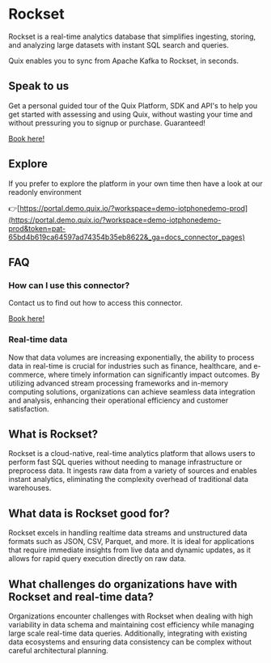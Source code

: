 <!-- START MARKDOWN -->
<!--[tech-name]-->
# Rockset

<!--[blurb-about-tech]-->
Rockset is a real-time analytics database that simplifies ingesting, storing, and analyzing large datasets with instant SQL search and queries.

Quix enables you to sync from Apache Kafka <span id="to_or_from">to</span> <span id="techname">Rockset</span>, in seconds.


## Speak to us

Get a personal guided tour of the Quix Platform, SDK and API's to help you get started with assessing and using Quix, without wasting your time and without pressuring you to signup or purchase. Guaranteed!

[Book here!](https://quix.io/book-a-demo)


## Explore

If you prefer to explore the platform in your own time then have a look at our readonly environment

👉[https://portal.demo.quix.io/?workspace=demo-iotphonedemo-prod](https://portal.demo.quix.io/?workspace=demo-iotphonedemo-prod&token=pat-65bd4b619ca64597ad74354b35eb8622&_ga=docs_connector_pages)


## FAQ 

### How can I use this connector?

Contact us to find out how to access this connector.

[Book here!](https://quix.io/book-a-demo)

### Real-time data

Now that data volumes are increasing exponentially, the ability to process data in real-time is crucial for industries such as finance, healthcare, and e-commerce, where timely information can significantly impact outcomes. By utilizing advanced stream processing frameworks and in-memory computing solutions, organizations can achieve seamless data integration and analysis, enhancing their operational efficiency and customer satisfaction.

## What is <span id="techname">Rockset</span>?

<!--[tech-seo-text]-->
Rockset is a cloud-native, real-time analytics platform that allows users to perform fast SQL queries without needing to manage infrastructure or preprocess data. It ingests raw data from a variety of sources and enables instant analytics, eliminating the complexity overhead of traditional data warehouses.

## What data is <span id="techname">Rockset</span> good for?

<!--[tech-data-seo-text]-->
Rockset excels in handling realtime data streams and unstructured data formats such as JSON, CSV, Parquet, and more. It is ideal for applications that require immediate insights from live data and dynamic updates, as it allows for rapid query execution directly on raw data.

## What challenges do organizations have with <span id="techname">Rockset</span> and real-time data?

<!--[tech-challenges-seo-text]-->
Organizations encounter challenges with Rockset when dealing with high variability in data schema and maintaining cost efficiency while managing large scale real-time data queries. Additionally, integrating with existing data ecosystems and ensuring data consistency can be complex without careful architectural planning.
<!-- END MARKDOWN -->